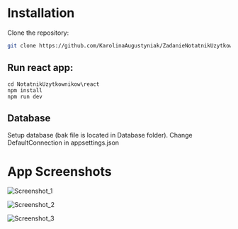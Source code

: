 # Installation

Clone the repository:
```bash
git clone https://github.com/KarolinaAugustyniak/ZadanieNotatnikUzytkownikow.git
```

## Run react app:

```
cd NotatnikUzytkownikow\react
npm install
npm run dev
```

## Database

Setup database (bak file is located in Database folder).
Change DefaultConnection in appsettings.json

# App Screenshots

![Screenshot_1](https://github.com/KarolinaAugustyniak/ZadanieNotatnikUzytkownikow/assets/88251386/720f308e-56f3-4659-8089-21b8c53e173a)

![Screenshot_2](https://github.com/KarolinaAugustyniak/ZadanieNotatnikUzytkownikow/assets/88251386/d3b3db30-4558-4791-9fa9-dc595e701104)

![Screenshot_3](https://github.com/KarolinaAugustyniak/ZadanieNotatnikUzytkownikow/assets/88251386/a8f0b6f4-5dd2-4259-adbb-8dcec2111c6d)
